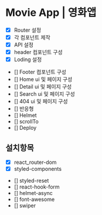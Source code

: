 # Movie App | 영화앱

- [x] Router 설정
- [x] 각 컴포넌트 제작
- [x] API 설정
- [x] header 컴포넌트 구성
- [x] Loding 설정
- [] Footer 컴포넌트 구성
- [] Home ui 및 페이지 구성
- [] Detail ui 및 페이지 구성
- [] Search ui 및 페이지 구성
- [] 404 ui 및 페이지 구성
- [] 반응형
- [] Helmet
- [] scrollTo
- [] Deploy

## 설치항목

- [x] react_router-dom
- [x] styled-components
- [] styled-reset
- [] react-hook-form
- [] helmet-async
- [] font-awesome
- [] swiper

